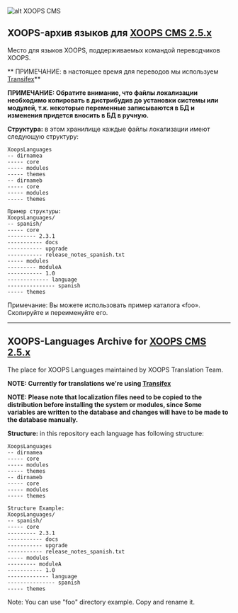 ![alt XOOPS CMS](http://xoops.org/images/logoXoops4GithubRepository.png)
## XOOPS-архив языков для [XOOPS CMS 2.5.x](http://xoops.org)

Место для языков XOOPS, поддерживаемых командой переводчиков XOOPS.

** ПРИМЕЧАНИЕ: в настоящее время для переводов мы используем [Transifex](https://www.transifex.com/xoops/)**

**ПРИМЕЧАНИЕ: Обратите внимание, что файлы локализации необходимо копировать в дистрибудив до установки системы или модулей, т.к. некоторые переменные записываются в БД и изменения придется вносить в БД в ручную.**

**Структура:** в этом хранилище каждые файлы локализации имеют следующую структуру:

```
XoopsLanguages
-- dirnamea
----- core
----- modules
----- themes
-- dirnameb
----- core
----- modules
----- themes

Пример структуры:
XoopsLanguages/
-- spanish/
----- core
--------- 2.3.1
----------- docs
----------- upgrade
----------- release_notes_spanish.txt
----- modules
--------- moduleA
----------- 1.0
------------- language
--------------- spanish
----- themes
```
Примечание: Вы можете использовать пример каталога «foo». Скопируйте и переименуйте его.

---------------------------------------------------------------------------------------------------------

## XOOPS-Languages Archive for [XOOPS CMS 2.5.x](http://xoops.org)

The place for XOOPS Languages maintained by XOOPS Translation Team.

**NOTE: Currently for translations we're using [Transifex](https://www.transifex.com/xoops/)**

**NOTE: Please note that localization files need to be copied to the distribution before installing the system or modules, since Some variables are written to the database and changes will have to be made to the database manually.**

**Structure:** in this repository each language has following structure:

```
XoopsLanguages
-- dirnamea
----- core
----- modules
----- themes
-- dirnameb
----- core
----- modules
----- themes

Structure Example:
XoopsLanguages/
-- spanish/
----- core
--------- 2.3.1
----------- docs
----------- upgrade
----------- release_notes_spanish.txt
----- modules
--------- moduleA
----------- 1.0
------------- language
--------------- spanish
----- themes
```
Note: You can use "foo" directory example. Copy and rename it.